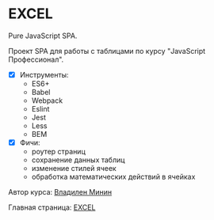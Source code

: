 # EXCEL
Pure JavaScript SPA.

Проект SPA для работы с таблицами по курсу "JavaScript Профессионал".

- [x] Инструменты:
  - ES6+
  - Babel
  - Webpack
  - Eslint
  - Jest
  - Less
  - BEM
- [x] Фичи:
  - роутер страниц
  - сохранение данных таблиц
  - изменение стилей ячеек
  - обработка математических действий в ячейках

Автор курса: [Владилен Минин](https://www.jsexcel.ru/)

Главная страница: [EXCEL](https://vaivankov.github.io/excel-course/)
